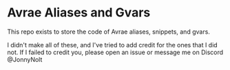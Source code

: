 # Avrae Aliases and Gvars

This repo exists to store the code of Avrae aliases, snippets, and gvars.

I didn't make all of these, and I've tried to add credit for the ones that I did not. If I failed to credit you, please open an issue or message me on Discord @JonnyNolt

